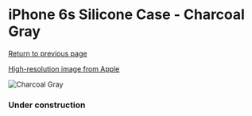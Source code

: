 # iPhone 6s Silicone Case - Charcoal Gray

[Return to previous page](/iphone_6)

[High-resolution image from Apple](https://store.storeimages.cdn-apple.com/8756/as-images.apple.com/is/MKY02?wid=4500&hei=4500&fmt=png)

<div style="width: 384px"><img src="/everysource/MKY02.png" alt="Charcoal Gray"></div>

### Under construction
